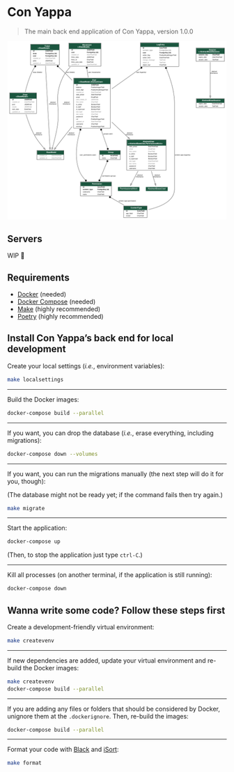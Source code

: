 # Con Yappa

> The main back end application of Con Yappa, version 1.0.0

![ER Diagram](docs/er_diagram.png "ER Diagram")

## Servers

WIP 🚧

## Requirements

- [Docker](https://www.docker.com/) (needed)
- [Docker Compose](https://docs.docker.com/compose/) (needed)
- [Make](https://en.wikipedia.org/wiki/Make_(software)) (highly recommended)
- [Poetry](https://python-poetry.org/docs/) (highly recommended)

## Install Con Yappa’s back end for local development

Create your local settings (_i.e._, environment variables):

```bash
make localsettings
```

---

Build the Docker images:

```bash
docker-compose build --parallel
```

---

If you want, you can drop the database (_i.e._, erase everything, including migrations):

```bash
docker-compose down --volumes
```

---

If you want, you can run the migrations manually (the next step will do it for you, though):

(The database might not be ready yet; if the command fails then try again.)

```bash
make migrate
```

---

Start the application:

```bash
docker-compose up
```

(Then, to stop the application just type `ctrl-C`.)

---

Kill all processes (on another terminal, if the application is still running):

```bash
docker-compose down
```

## Wanna write some code? Follow these steps first

Create a development-friendly virtual environment:

```bash
make createvenv
```

---

If new dependencies are added, update your virtual environment and re-build the Docker images:

```bash
make createvenv
docker-compose build --parallel
```

---

If you are adding any files or folders that should be considered by Docker, unignore them at the `.dockerignore`. Then, re-build the images:

```bash
docker-compose build --parallel
```

---

Format your code with [Black](https://pypi.org/project/black/) and [iSort](https://pypi.org/project/isort/):

```bash
make format
```
